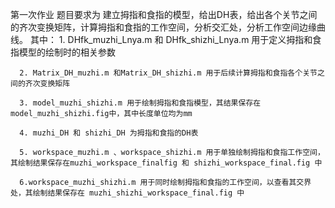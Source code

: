 第一次作业 题目要求为 建立拇指和食指的模型，给出DH表，给出各个关节之间的齐次变换矩阵，计算拇指和食指的工作空间，分析交汇处，分析工作空间边缘曲线。
其中： 
      1. DHfk_muzhi_Lnya.m 和 DHfk_shizhi_Lnya.m 用于定义拇指和食指模型的绘制时的相关参数
  
      2. Matrix_DH_muzhi.m 和Matrix_DH_shizhi.m 用于后续计算拇指和食指各个关节之间的齐次变换矩阵
      
      3. model_muzhi_shizhi.m 用于绘制拇指和食指模型，其结果保存在model_muzhi_shizhi.fig中，其中长度单位均为mm
      
      4. muzhi_DH 和 shizhi_DH 为拇指和食指的DH表
      
      5. workspace_muzhi.m 、workspace_shizhi.m 用于单独绘制拇指和食指工作空间，其绘制结果保存在muzhi_workspace_finalfig 和 shizhi_workspace_final.fig 中
      
      6.workspace_muzhi_shizhi.m 用于同时绘制拇指和食指的工作空间，以查看其交界处，其绘制结果保存在 muzhi_shizhi_workspace_final.fig 中
